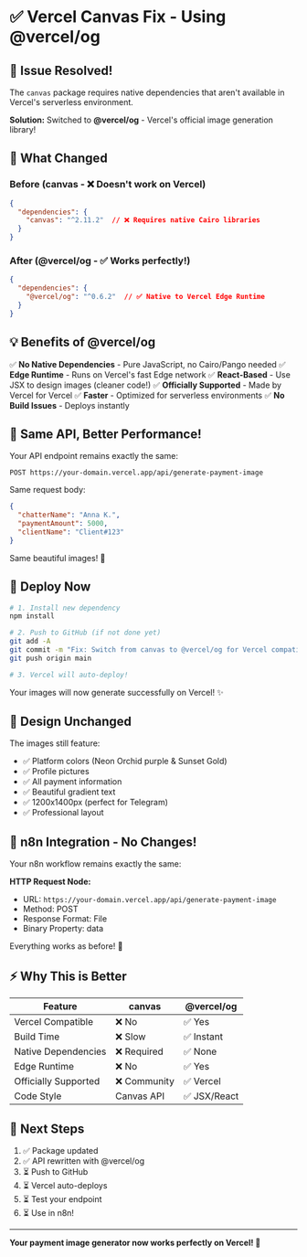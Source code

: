 # ✅ Vercel Canvas Fix - Using @vercel/og

## 🎉 Issue Resolved!

The `canvas` package requires native dependencies that aren't available in Vercel's serverless environment. 

**Solution:** Switched to **@vercel/og** - Vercel's official image generation library!

## 🚀 What Changed

### Before (canvas - ❌ Doesn't work on Vercel)
```json
{
  "dependencies": {
    "canvas": "^2.11.2"  // ❌ Requires native Cairo libraries
  }
}
```

### After (@vercel/og - ✅ Works perfectly!)
```json
{
  "dependencies": {
    "@vercel/og": "^0.6.2"  // ✅ Native to Vercel Edge Runtime
  }
}
```

## 💡 Benefits of @vercel/og

✅ **No Native Dependencies** - Pure JavaScript, no Cairo/Pango needed
✅ **Edge Runtime** - Runs on Vercel's fast Edge network
✅ **React-Based** - Use JSX to design images (cleaner code!)
✅ **Officially Supported** - Made by Vercel for Vercel
✅ **Faster** - Optimized for serverless environments
✅ **No Build Issues** - Deploys instantly

## 📝 Same API, Better Performance!

Your API endpoint remains exactly the same:

```
POST https://your-domain.vercel.app/api/generate-payment-image
```

Same request body:
```json
{
  "chatterName": "Anna K.",
  "paymentAmount": 5000,
  "clientName": "Client#123"
}
```

Same beautiful images! 🎨

## 🚀 Deploy Now

```bash
# 1. Install new dependency
npm install

# 2. Push to GitHub (if not done yet)
git add -A
git commit -m "Fix: Switch from canvas to @vercel/og for Vercel compatibility"
git push origin main

# 3. Vercel will auto-deploy!
```

Your images will now generate successfully on Vercel! ✨

## 🎨 Design Unchanged

The images still feature:
- ✅ Platform colors (Neon Orchid purple & Sunset Gold)
- ✅ Profile pictures
- ✅ All payment information
- ✅ Beautiful gradient text
- ✅ 1200x1400px (perfect for Telegram)
- ✅ Professional layout

## 📱 n8n Integration - No Changes!

Your n8n workflow remains exactly the same:

**HTTP Request Node:**
- URL: `https://your-domain.vercel.app/api/generate-payment-image`
- Method: POST
- Response Format: File
- Binary Property: data

Everything works as before! 🎉

## ⚡ Why This is Better

| Feature | canvas | @vercel/og |
|---------|--------|------------|
| Vercel Compatible | ❌ No | ✅ Yes |
| Build Time | ❌ Slow | ✅ Instant |
| Native Dependencies | ❌ Required | ✅ None |
| Edge Runtime | ❌ No | ✅ Yes |
| Officially Supported | ❌ Community | ✅ Vercel |
| Code Style | Canvas API | ✅ JSX/React |

## 🎯 Next Steps

1. ✅ Package updated
2. ✅ API rewritten with @vercel/og
3. ⏳ Push to GitHub
4. ⏳ Vercel auto-deploys
5. ⏳ Test your endpoint
6. ⏳ Use in n8n!

---

**Your payment image generator now works perfectly on Vercel! 🚀**

